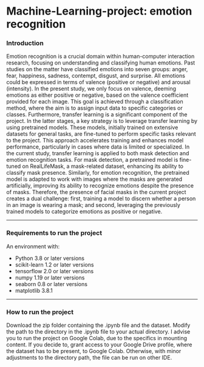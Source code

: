 # Machine-Learning-project: emotion recognition

### Introduction ###

Emotion recognition is a crucial domain within human-computer interaction research, focusing on understanding and classifying human emotions. Past studies on the matter have classified emotions into seven groups: anger, fear, happiness, sadness, contempt, disgust, and surprise. All emotions could be expressed in terms of valence (positive or negative) and arousal (intensity). In the present study, we only focus on valence, deeming emotions as either positive or negative, based on the valence coefficient provided for each image. This goal is achieved through a classification method, where the aim is to assign input data to specific categories or classes. 
Furthermore, transfer learning is a significant component of the project. In the latter stages, a key strategy is to leverage transfer learning by using pretrained models. These models, initially trained on extensive datasets for general tasks, are fine-tuned to perform specific tasks relevant to the project. This approach accelerates training and enhances model performance, particularly in cases where data is limited or specialized.
In the current study, transfer learning is applied to both mask detection and emotion recognition tasks. For mask detection, a pretrained model is fine-tuned on RealLifeMask, a mask-related dataset, enhancing its ability to classify mask presence. Similarly, for emotion recognition, the pretrained model is adapted to work with images where the masks are generated artificially, improving its ability to recognize emotions despite the presence of masks.
Therefore, the presence of facial masks in the current project creates a dual challenge: first, training a model to discern whether a person in an image is wearing a mask; and second, leveraging the previously trained models to categorize emotions as positive or negative.

---

### Requirements to run the project ###

An environment with:
- Python 3.8 or later versions
- scikit-learn 1.2 or later versions
- tensorflow 2.0 or later versions
- numpy 1.19 or later versions
- seaborn 0.8 or later versions
- matplotlib 3.8.1

---

### How to run the project ###

Download the zip folder containing the .ipynb file and the dataset. Modify the path to the directory in the .ipynb file to your actual directory. I advise you to run the project on Google Colab, due to the specifics in mounting content. If you decide to, grant access to your Google Drive profile, where the dataset has to be present, to Google Colab.
Otherwise, with minor adjustments to the directory path, the file can be run on other IDE.
  

